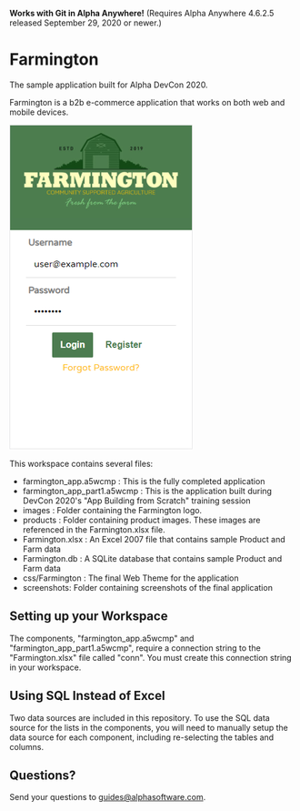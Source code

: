 **Works with Git in Alpha Anywhere!** (Requires Alpha Anywhere 4.6.2.5 released September 29, 2020 or newer.)

# Farmington

The sample application built for Alpha DevCon 2020.

Farmington is a b2b e-commerce application that works on both web and mobile devices.

![Farmington Login Screen](/screenshots/loginScreenshot.png)

This workspace contains several files:
 
- farmington_app.a5wcmp : This is the fully completed application
- farmington_app_part1.a5wcmp : This is the application built during DevCon 2020's "App Building from Scratch" training session
- images : Folder containing the Farmington logo.
- products : Folder containing product images. These images are referenced in the Farmington.xlsx file.
- Farmington.xlsx : An Excel 2007 file that contains sample Product and Farm data
- Farmington.db : A SQLite database that contains sample Product and Farm data
- css/Farmington : The final Web Theme for the application
- screenshots: Folder containing screenshots of the final application

## Setting up your Workspace

The components, "farmington_app.a5wcmp" and "farmington_app_part1.a5wcmp", require a connection string to the "Farmington.xlsx" file called "conn". You must create this connection string in your workspace. 

## Using SQL Instead of Excel

Two data sources are included in this repository. To use the SQL data source for the lists in the components, you will need to manually setup the data source for each component, including re-selecting the tables and columns.

## Questions?

Send your questions to guides@alphasoftware.com.
